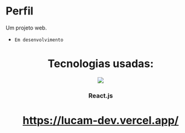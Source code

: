 # Perfil
Um projeto web. <br>
- `Em desenvolvimento`
<div align="center">

# Tecnologias usadas:

<img src="https://readme-components.vercel.app/api?component=logo&logo=React&text=false&animation=spin&textfill=bface6&"/>
<h3 align="center"><strong>React.js</strong></h3>

#  https://lucam-dev.vercel.app/
</div>
